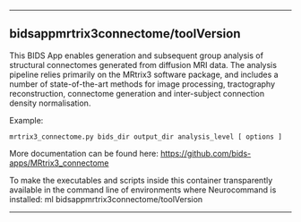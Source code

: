 
----------------------------------
## bidsappmrtrix3connectome/toolVersion ##
This BIDS App enables generation and subsequent group analysis of structural connectomes generated from diffusion MRI data. The analysis pipeline relies primarily on the MRtrix3 software package, and includes a number of state-of-the-art methods for image processing, tractography reconstruction, connectome generation and inter-subject connection density normalisation.

Example:
```
mrtrix3_connectome.py bids_dir output_dir analysis_level [ options ]
```

More documentation can be found here: https://github.com/bids-apps/MRtrix3_connectome

To make the executables and scripts inside this container transparently available in the command line of environments where Neurocommand is installed: ml bidsappmrtrix3connectome/toolVersion

----------------------------------

